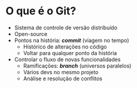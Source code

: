 # O que é o Git?

- Sistema de controle de versão distribuído
- Open-source
- Pontos na história: ***commit*** (viagem no tempo)
  - Hístórico de alterações no código
  - Voltar para qualquer ponto da história
- Controlar o fluxo de novas funcionalidades
  - Ramificações: ***branch*** (universos paralelos)
  - Vários devs no mesmo projeto
  - Análise e resolução de conflitos
